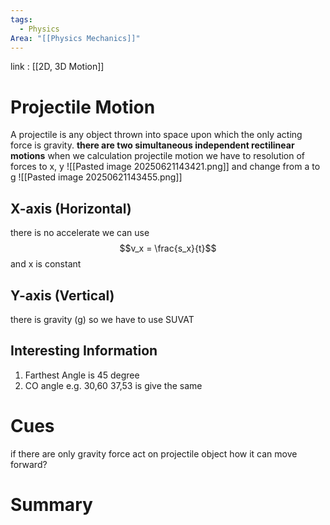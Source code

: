 ```yaml
---
tags:
  - Physics
Area: "[[Physics Mechanics]]"
---
```

link : [[2D, 3D Motion]]
# Projectile Motion
A projectile is any object thrown into space upon which the only acting force is gravity.
**there are two simultaneous independent rectilinear motions** when we calculation projectile motion we have to resolution of forces to x, y
![[Pasted image 20250621143421.png]]
and change from a to g
![[Pasted image 20250621143455.png]]
## X-axis (Horizontal)
there is no accelerate we can use $$v_x = \frac{s_x}{t}$$ and x is constant
## Y-axis (Vertical)
there is gravity (g) so we have to use SUVAT 
## Interesting Information
1. Farthest Angle is 45 degree
2. CO angle e.g. 30,60 37,53 is give the same 

# Cues
if there are only gravity force act on projectile object how it can move forward?
# Summary
```

```